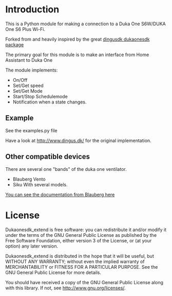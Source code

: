 # Introduction

This is a Python module for making a connection to a Duka One S6W/DUKA One S6 Plus Wi-Fi.

Forked from and heavily inspired by the great [dingusdk dukaonesdk package](https://github.com/dingusdk/dukaonesdk) 

The primary goal for this module is to make an interface from Home Assistant to Duka One

The module implements:

* On/Off 
* Set/Get speed
* Set/Get Mode
* Start/Stop Schedulemode
* Notification when a state changes. 
 
## Example

See the examples.py file

Have a look at http://www.dingus.dk/ for the original implementation.

## Other compatible devices

There are several one "bands" of the duka one ventilator.
* Blauberg Vento
* Siku With several models.

[You can see the documentation from Blauberg here](https://blaubergventilatoren.de/uploads/download/b133_4_1en_01preview.pdf)

# License

Dukaonesdk_extend is free software: you can redistribute it and/or modify
it under the terms of the GNU General Public License as published by
the Free Software Foundation, either version 3 of the License, or
(at your option) any later version.

Dukaonesdk_extend is distributed in the hope that it will be useful,
but WITHOUT ANY WARRANTY; without even the implied warranty of
MERCHANTABILITY or FITNESS FOR A PARTICULAR PURPOSE.  See the
GNU General Public License for more details.

You should have received a copy of the GNU General Public License
along with this library.  If not, see <http://www.gnu.org/licenses/>.

